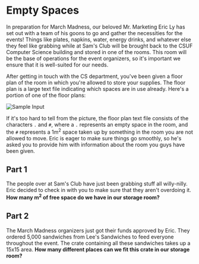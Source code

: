 # Empty Spaces

In preparation for March Madness, our beloved Mr. Marketing Eric Ly has set out with a team of his goons to go and gather the necessities for the events! Things like plates, napkins, water, energy drinks, and whatever else they feel like grabbing while at Sam's Club will be brought back to the CSUF Computer Science building and stored in one of the rooms. This room will be the base of operations for the event organizers, so it's important we ensure that it is well-suited for our needs.

After getting in touch with the CS department, you've been given a floor plan of the room in which you're allowed to store your supplies. The floor plan is a large text file indicating which spaces are in use already. Here's a portion of one of the floor plans:

![Sample Input](https://0x0.st/Xrma.png)

If it's too hard to tell from the picture, the floor plan text file consists of the characters `.` and `#`, where a `.` represents an empty space in the room, and the `#` represents a 1m<sup>2</sup> space taken up by something in the room you are not allowed to move. Eric is eager to make sure things go smoothly, so he's asked you to provide him with information about the room you guys have been given.

## Part 1

The people over at Sam's Club have just been grabbing stuff all willy-nilly. Eric decided to check in with you to make sure that they aren't overdoing it. **How many m<sup>2</sup> of free space do we have in our storage room?**

## Part 2

The March Madness organizers just got their funds approved by Eric. They ordered 5,000 sandwiches from Lee's Sandwiches to feed everyone throughout the event. The crate containing all these sandwiches takes up a 15x15 area. **How many different places can we fit this crate in our storage room?**
